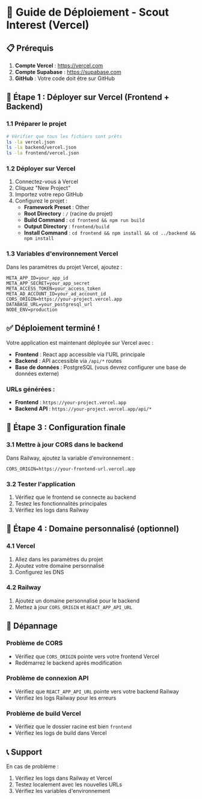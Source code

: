 # 🚀 Guide de Déploiement - Scout Interest (Vercel)

## 📋 Prérequis

1. **Compte Vercel** : https://vercel.com
2. **Compte Supabase** : https://supabase.com
3. **GitHub** : Votre code doit être sur GitHub

## 🔧 Étape 1 : Déployer sur Vercel (Frontend + Backend)

### 1.1 Préparer le projet
```bash
# Vérifier que tous les fichiers sont prêts
ls -la vercel.json
ls -la backend/vercel.json
ls -la frontend/vercel.json
```

### 1.2 Déployer sur Vercel
1. Connectez-vous à Vercel
2. Cliquez "New Project"
3. Importez votre repo GitHub
4. Configurez le projet :
   - **Framework Preset** : Other
   - **Root Directory** : `/` (racine du projet)
   - **Build Command** : `cd frontend && npm run build`
   - **Output Directory** : `frontend/build`
   - **Install Command** : `cd frontend && npm install && cd ../backend && npm install`

### 1.3 Variables d'environnement Vercel
Dans les paramètres du projet Vercel, ajoutez :
```
META_APP_ID=your_app_id
META_APP_SECRET=your_app_secret
META_ACCESS_TOKEN=your_access_token
META_AD_ACCOUNT_ID=your_ad_account_id
CORS_ORIGIN=https://your-project.vercel.app
DATABASE_URL=your_postgresql_url
NODE_ENV=production
```

## ✅ Déploiement terminé !

Votre application est maintenant déployée sur Vercel avec :
- **Frontend** : React app accessible via l'URL principale
- **Backend** : API accessible via `/api/*` routes
- **Base de données** : PostgreSQL (vous devrez configurer une base de données externe)

### URLs générées :
- **Frontend** : `https://your-project.vercel.app`
- **Backend API** : `https://your-project.vercel.app/api/*`

## 🔧 Étape 3 : Configuration finale

### 3.1 Mettre à jour CORS dans le backend
Dans Railway, ajoutez la variable d'environnement :
```
CORS_ORIGIN=https://your-frontend-url.vercel.app
```

### 3.2 Tester l'application
1. Vérifiez que le frontend se connecte au backend
2. Testez les fonctionnalités principales
3. Vérifiez les logs dans Railway

## 🔧 Étape 4 : Domaine personnalisé (optionnel)

### 4.1 Vercel
1. Allez dans les paramètres du projet
2. Ajoutez votre domaine personnalisé
3. Configurez les DNS

### 4.2 Railway
1. Ajoutez un domaine personnalisé pour le backend
2. Mettez à jour `CORS_ORIGIN` et `REACT_APP_API_URL`

## 🐛 Dépannage

### Problème de CORS
- Vérifiez que `CORS_ORIGIN` pointe vers votre frontend Vercel
- Redémarrez le backend après modification

### Problème de connexion API
- Vérifiez que `REACT_APP_API_URL` pointe vers votre backend Railway
- Vérifiez les logs Railway pour les erreurs

### Problème de build Vercel
- Vérifiez que le dossier racine est bien `frontend`
- Vérifiez les logs de build dans Vercel

## 📞 Support

En cas de problème :
1. Vérifiez les logs dans Railway et Vercel
2. Testez localement avec les nouvelles URLs
3. Vérifiez les variables d'environnement

